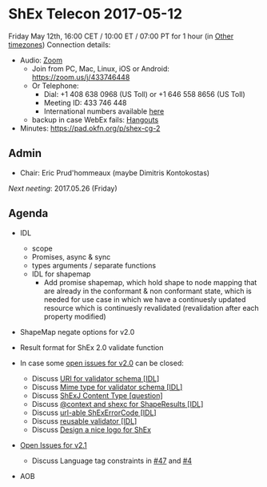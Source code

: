 # ShEx Telecon 2017-05-12

Friday May 12th, 16:00 CET / 10:00 ET / 07:00 PT for 1 hour (in [Other timezones](https://www.timeanddate.com/worldclock/fixedtime.html?msg=ShEx+CG&iso=20170512T16&p1=195&ah=1))
Connection details:

* Audio: [Zoom](https://zoom.us/meeting/433746448/ics?icsToken=7b0dfc2d7478761acf760865a1662c5d47ab9b1e2f56242cd9e92b15cba383fb)
  * Join from PC, Mac, Linux, iOS or Android: https://zoom.us/j/433746448
  * Or Telephone:
    - Dial: +1 408 638 0968 (US Toll) or +1 646 558 8656 (US Toll)
    - Meeting ID: 433 746 448
    - International numbers available [here](https://zoom.us/zoomconference?m=8YoEQRKQBe3oidzFvE4-c33t7jnICnUn)
  * backup in case WebEx fails: [Hangouts](http://tinyurl.com/ShEx-hangouts)
* Minutes: https://pad.okfn.org/p/shex-cg-2

## Admin

 * Chair: Eric Prud'hommeaux (maybe Dimitris Kontokostas)

*Next neeting*: 2017.05.26 (Friday)

## Agenda 
 * IDL
   * scope
   * Promises, async & sync
   * types arguments / separate functions
   * IDL for shapemap
     * Add promise shapemap, which hold shape to node mapping that are already in the conformant & non conformant state, which is needed for use case in which we have a continuesly updated resource which is continuesly revalidated (revalidation after each property modified)
 * ShapeMap negate options for v2.0
 * Result format for ShEx 2.0 validate function
   
 
 * In case some [open issues for v2.0](https://github.com/shexSpec/shex/issues?q=is%3Aopen+is%3Aissue+milestone%3A2.0) can be closed: 
   * Discuss [URI for validator schema [IDL]](https://github.com/shexSpec/shex/issues/63)
   * Discuss [Mime type for validator schema [IDL]](https://github.com/shexSpec/shex/issues/62)
   * Discuss [ShExJ Content Type [question]](https://github.com/shexSpec/shex/issues/61)
   * Discuss [@context and shexc for ShapeResults [IDL]](https://github.com/shexSpec/shex/issues/60)
   * Discuss [url-able ShExErrorCode [IDL]](https://github.com/shexSpec/shex/issues/59)
   * Discuss [reusable validator [IDL]](https://github.com/shexSpec/shex/issues/58)
   * Discuss [Design a nice logo for ShEx](https://github.com/shexSpec/shex/issues/26)
 * [Open Issues for v2.1](https://github.com/shexSpec/shex/issues?q=is%3Aopen+is%3Aissue+milestone%3A2.1)
   * Discuss Language tag constraints in [#47](https://github.com/shexSpec/shex/issues/47) and [#4](https://github.com/shexSpec/shex/issues/4)
 * AOB 
